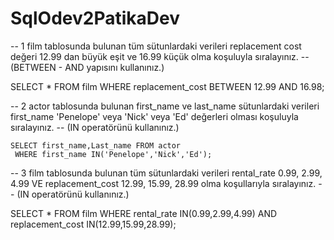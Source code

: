 # SqlOdev2PatikaDev

-- 1 film tablosunda bulunan tüm sütunlardaki verileri replacement cost değeri 12.99 dan büyük eşit ve 16.99 küçük olma koşuluyla sıralayınız. 
--  (BETWEEN - AND yapısını kullanınız.)

SELECT * FROM film
WHERE replacement_cost BETWEEN 12.99 AND 16.98;


-- 2 actor tablosunda bulunan first_name ve last_name sütunlardaki verileri first_name 'Penelope' veya 'Nick' veya 'Ed' değerleri olması koşuluyla sıralayınız.
--  (IN operatörünü kullanınız.)


    SELECT first_name,Last_name FROM actor
     WHERE first_name IN('Penelope','Nick','Ed');


-- 3 film tablosunda bulunan tüm sütunlardaki verileri rental_rate 0.99, 2.99, 4.99 VE replacement_cost 12.99, 15.99, 28.99 olma koşullarıyla sıralayınız.
--  (IN operatörünü kullanınız.)

SELECT * FROM film
WHERE rental_rate IN(0.99,2.99,4.99) AND replacement_cost IN(12.99,15.99,28.99);

